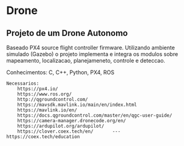 # Drone

## Projeto de um Drone Autonomo

Baseado PX4 source flight controller firmware. 
Utilizando ambiente simulado (Gazebo) o projeto implementa e integra os modulos sobre mapeamento, localizacao, planejameneto, controle e deteccao.

Conhecimentos: C, C++, Python, PX4, ROS

	Necessarios:
		https://px4.io/
		https://www.ros.org/
		http://qgroundcontrol.com/
		https://mavsdk.mavlink.io/main/en/index.html
		https://mavlink.io/en/
		https://docs.qgroundcontrol.com/master/en/qgc-user-guide/
		https://camera-manager.dronecode.org/en/
		https://ardupilot.org/ardupilot/
  		https://clover.coex.tech/en/       ---     https://coex.tech/education
